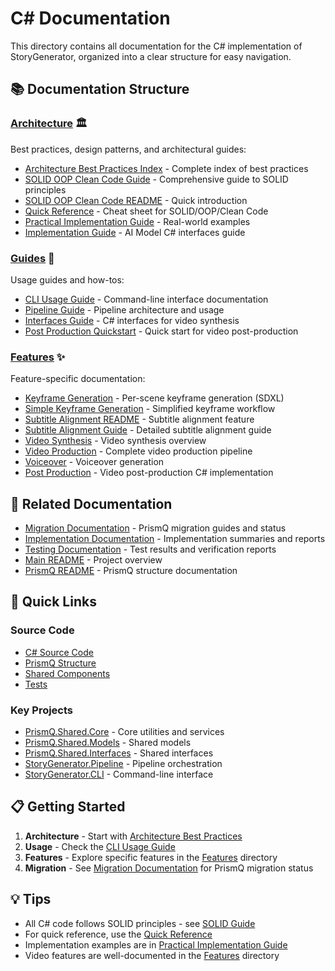 # C# Documentation

This directory contains all documentation for the C# implementation of StoryGenerator, organized into a clear structure for easy navigation.

## 📚 Documentation Structure

### [Architecture](architecture/) 🏛️
Best practices, design patterns, and architectural guides:
- [Architecture Best Practices Index](architecture/ARCHITECTURE_BEST_PRACTICES_INDEX.md) - Complete index of best practices
- [SOLID OOP Clean Code Guide](architecture/SOLID_OOP_CLEAN_CODE_GUIDE.md) - Comprehensive guide to SOLID principles
- [SOLID OOP Clean Code README](architecture/SOLID_OOP_CLEAN_CODE_README.md) - Quick introduction
- [Quick Reference](architecture/QUICK_REFERENCE_SOLID_OOP_CLEAN_CODE.md) - Cheat sheet for SOLID/OOP/Clean Code
- [Practical Implementation Guide](architecture/PRACTICAL_IMPLEMENTATION_GUIDE.md) - Real-world examples
- [Implementation Guide](architecture/IMPLEMENTATION_GUIDE.md) - AI Model C# interfaces guide

### [Guides](guides/) 📖
Usage guides and how-tos:
- [CLI Usage Guide](guides/CLI_USAGE.md) - Command-line interface documentation
- [Pipeline Guide](guides/PIPELINE_GUIDE.md) - Pipeline architecture and usage
- [Interfaces Guide](guides/INTERFACES_GUIDE.md) - C# interfaces for video synthesis
- [Post Production Quickstart](guides/POST_PRODUCTION_QUICKSTART.md) - Quick start for video post-production

### [Features](features/) ✨
Feature-specific documentation:
- [Keyframe Generation](features/KEYFRAME_GENERATION_README.md) - Per-scene keyframe generation (SDXL)
- [Simple Keyframe Generation](features/SIMPLE_KEYFRAME_GENERATION_README.md) - Simplified keyframe workflow
- [Subtitle Alignment README](features/README_SUBTITLE_ALIGNMENT.md) - Subtitle alignment feature
- [Subtitle Alignment Guide](features/SUBTITLE_ALIGNMENT.md) - Detailed subtitle alignment guide
- [Video Synthesis](features/README_VIDEO_SYNTHESIS.md) - Video synthesis overview
- [Video Production](features/VIDEO_PRODUCTION_README.md) - Complete video production pipeline
- [Voiceover](features/VOICEOVER_README.md) - Voiceover generation
- [Post Production](features/POST_PRODUCTION_CSHARP.md) - Video post-production C# implementation

## 🔗 Related Documentation

- [Migration Documentation](../migration/) - PrismQ migration guides and status
- [Implementation Documentation](../implementation/) - Implementation summaries and reports
- [Testing Documentation](../testing/) - Test results and verification reports
- [Main README](../../README.md) - Project overview
- [PrismQ README](../../src/CSharp/PrismQ/README.md) - PrismQ structure documentation

## 🚀 Quick Links

### Source Code
- [C# Source Code](../../src/CSharp/)
- [PrismQ Structure](../../src/CSharp/PrismQ/)
- [Shared Components](../../src/CSharp/PrismQ/Shared/)
- [Tests](../../src/CSharp/StoryGenerator.Tests/)

### Key Projects
- [PrismQ.Shared.Core](../../src/CSharp/PrismQ/Shared/PrismQ.Shared.Core/) - Core utilities and services
- [PrismQ.Shared.Models](../../src/CSharp/PrismQ/Shared/PrismQ.Shared.Models/) - Shared models
- [PrismQ.Shared.Interfaces](../../src/CSharp/PrismQ/Shared/PrismQ.Shared.Interfaces/) - Shared interfaces
- [StoryGenerator.Pipeline](../../src/CSharp/StoryGenerator.Pipeline/) - Pipeline orchestration
- [StoryGenerator.CLI](../../src/CSharp/StoryGenerator.CLI/) - Command-line interface

## 📋 Getting Started

1. **Architecture** - Start with [Architecture Best Practices](architecture/ARCHITECTURE_BEST_PRACTICES_INDEX.md)
2. **Usage** - Check the [CLI Usage Guide](guides/CLI_USAGE.md)
3. **Features** - Explore specific features in the [Features](features/) directory
4. **Migration** - See [Migration Documentation](../migration/) for PrismQ migration status

## 💡 Tips

- All C# code follows SOLID principles - see [SOLID Guide](architecture/SOLID_OOP_CLEAN_CODE_GUIDE.md)
- For quick reference, use the [Quick Reference](architecture/QUICK_REFERENCE_SOLID_OOP_CLEAN_CODE.md)
- Implementation examples are in [Practical Implementation Guide](architecture/PRACTICAL_IMPLEMENTATION_GUIDE.md)
- Video features are well-documented in the [Features](features/) directory
